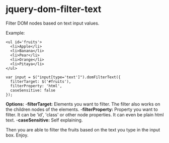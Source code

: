 # jquery-dom-filter-text
Filter DOM nodes based on text input values.

Example:
```
<ul id='fruits'>
  <li>Apple</li>
  <li>Banana</li>
  <li>Pear</li>
  <li>Orange</li>
  <li>Pitaya</li>
</ul>

var input = $("input[type='text']").domFilterText({
  filterTarget: $('#fruits'),
  filterProperty: 'html',
  caseSensitive: false
});
```


**Options:**
-**filterTarget:** Elements you want to filter. The filter also works on the children nodes of the elements.
-**filterProperty:** Property you want to filter. It can be 'id', 'class' or other node properties. It can even be plain html text.
-**caseSensitive:** Self explaining.


Then you are able to filter the fruits based on the text you type in the input box.
Enjoy.
